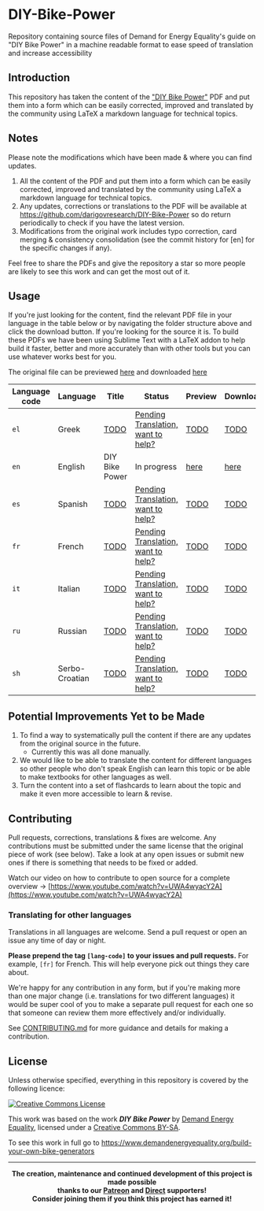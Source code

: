 # DIY-Bike-Power
Repository containing source files of Demand for Energy Equality's guide on "DIY Bike Power" in a machine readable format to ease speed of translation and increase accessibility

## Introduction
This repository has taken the content of the ["DIY Bike Power"](https://www.demandenergyequality.org/build-your-own-bike-generators) PDF and put them into a form which can be easily corrected, improved and translated by the community using LaTeX a markdown language for technical topics.

## Notes
Please note the modifications which have been made & where you can find updates.
1. All the content of the PDF and put them into a form which can be easily corrected, improved and translated by the community using LaTeX a markdown language for technical topics.
2. Any updates, corrections or translations to the PDF will be available at <a href="https://github.com/darigovresearch/DIY-Bike-Power">https://github.com/darigovresearch/DIY-Bike-Power</a> so do return periodically to check if you have the latest version.
3. Modifications from the original work includes typo correction, card merging & consistency consolidation (see the commit history for [en] for the specific changes if any).

Feel free to share the PDFs and give the repository a star so more people are likely to see this work and can get the most out of it.

## Usage
If you're just looking for the content, find the relevant PDF file in your language in the table below or by navigating the folder structure above and click the download button. If you're looking for the source it is. To build these PDFs we have been using Sublime Text with a LaTeX addon to help build it faster, better and more accurately than with other tools but you can use whatever works best for you.

The original file can be previewed [here](https://github.com/darigovresearch/DIY-Bike-Power/blob/main/Original/DIY%2B12V%2BBike%2BPower%2BGuide%2Bv1.1.pdf) and downloaded [here](https://github.com/darigovresearch/DIY-Bike-Power/raw/main/Original/DIY%2B12V%2BBike%2BPower%2BGuide%2Bv1.1.pdf)

| Language code | Language | Title | Status | Preview | Download |
| ------------- | ------------- | ------------- | ------------- | ------------- | ------------- |
| `el`  | Greek | [TODO](https://github.com/darigovresearch/DIY-Bike-Power/issues/9) | [Pending Translation, want to help?](https://github.com/darigovresearch/DIY-Bike-Power/issues/9) | [TODO](https://github.com/darigovresearch/DIY-Bike-Power/issues/9) | [TODO](https://github.com/darigovresearch/DIY-Bike-Power/issues/9) |
| `en`  | English  | DIY Bike Power | In progress | [here](https://github.com/darigovresearch/DIY-Bike-Power/blob/main/en/en_diy_bike_power.pdf) | [here](https://github.com/darigovresearch/DIY-Bike-Power/raw/main/en/en_diy_bike_power.pdf) |
| `es`  | Spanish  | [TODO](https://github.com/darigovresearch/DIY-Bike-Power/issues/2) | [Pending Translation, want to help?](https://github.com/darigovresearch/DIY-Bike-Power/issues/2) | [TODO](https://github.com/darigovresearch/DIY-Bike-Power/issues/2) | [TODO](https://github.com/darigovresearch/DIY-Bike-Power/issues/2) |
| `fr`  | French  | [TODO](https://github.com/darigovresearch/DIY-Bike-Power/issues/3) | [Pending Translation, want to help?](https://github.com/darigovresearch/DIY-Bike-Power/issues/3) | [TODO](https://github.com/darigovresearch/DIY-Bike-Power/issues/3) | [TODO](https://github.com/darigovresearch/DIY-Bike-Power/issues/3) |
| `it`  | Italian  | [TODO](https://github.com/darigovresearch/DIY-Bike-Power/issues/1) | [Pending Translation, want to help?](https://github.com/darigovresearch/DIY-Bike-Power/issues/1) | [TODO](https://github.com/darigovresearch/DIY-Bike-Power/issues/1) | [TODO](https://github.com/darigovresearch/DIY-Bike-Power/issues/1) |
| `ru`  | Russian  | [TODO](https://github.com/darigovresearch/DIY-Bike-Power/issues/10) | [Pending Translation, want to help?](https://github.com/darigovresearch/DIY-Bike-Power/issues/10) | [TODO](https://github.com/darigovresearch/DIY-Bike-Power/issues/10) | [TODO](https://github.com/darigovresearch/DIY-Bike-Power/issues/10) |
| `sh`  | Serbo-Croatian  | [TODO](https://github.com/darigovresearch/DIY-Bike-Power/issues/4) | [Pending Translation, want to help?](https://github.com/darigovresearch/DIY-Bike-Power/issues/4) | [TODO](https://github.com/darigovresearch/DIY-Bike-Power/issues/4) | [TODO](https://github.com/darigovresearch/DIY-Bike-Power/issues/4) |

## Potential Improvements Yet to be Made
1. To find a way to systematically pull the content if there are any updates from the original source in the future.
    - Currently this was all done manually.
2. We would like to be able to translate the content for different languages so other people who don't speak English can learn this topic or be able to make textbooks for other languages as well.
3. Turn the content into a set of flashcards to learn about the topic and make it even more accessible to learn & revise.

## Contributing
Pull requests, corrections, translations & fixes are welcome. Any contributions must be submitted under the same license that the original piece of work (see below). Take a look at any open issues or submit new ones if there is something that needs to be fixed or added.

Watch our video on how to contribute to open source for a complete overview -> [https://www.youtube.com/watch?v=UWA4wyacY2A](https://www.youtube.com/watch?v=UWA4wyacY2A)

### Translating for other languages
Translations in all languages are welcome. Send a pull request or open an issue any time of day or night.

**Please prepend the tag `[lang-code]` to your issues and pull requests.** For example, `[fr]` for French. This will help everyone pick out things they care about.

We're happy for any contribution in any form, but if you're making more than one major change (i.e. translations for two different languages) it would be super cool of you to make a separate pull request for each one so that someone can review them more effectively and/or individually.

See [CONTRIBUTING.md](CONTRIBUTING.md) for more guidance and details for making a contribution.

## License
Unless otherwise specified, everything in this repository is covered by the following licence:

[![Creative Commons License](https://licensebuttons.net/l/by-sa/4.0/88x31.png)](https://creativecommons.org/licenses/by-sa/4.0/)

This work was based on the work ***DIY Bike Power*** by [Demand Energy Equality](https://www.demandenergyequality.org/), licensed under a [ Creative Commons BY-SA](https://creativecommons.org/licenses/by-sa/4.0/legalcode).

To see this work in full go to https://www.demandenergyequality.org/build-your-own-bike-generators

----

<b>
<div align="center">
    The creation, maintenance and continued development of this project is made possible
    <br>
    thanks to our <a href="http://patreon.com/darigovresearch">Patreon</a> and <a href="https://www.darigovresearch.com/donate">Direct</a> supporters!
    <br>
    Consider joining them if you think this project has earned it!
</div>
</b>

